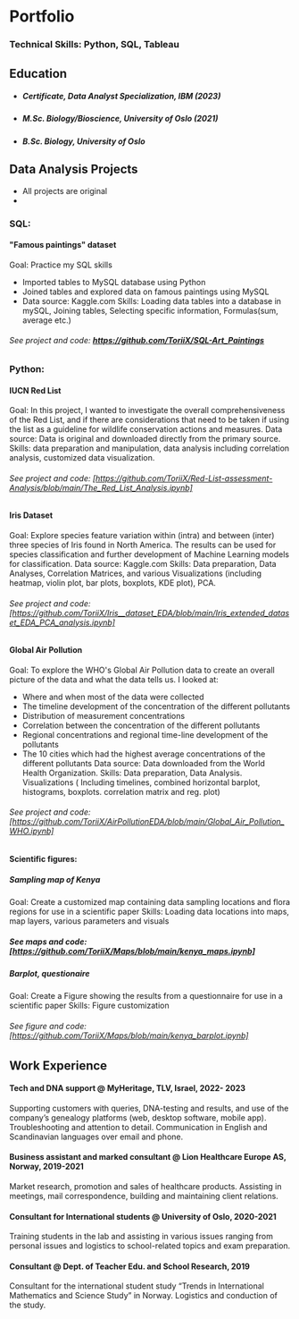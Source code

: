 # Portfolio 

### Technical Skills: Python, SQL, Tableau

## Education
- ##### Certificate, Data Analyst Specialization, IBM (2023)
- ##### M.Sc. Biology/Bioscience, University of Oslo (2021)
- ##### B.Sc. Biology, University of Oslo 
 


## Data Analysis Projects
- All projects are original
- 
### SQL:
#### "Famous paintings" dataset 
Goal: Practice my SQL skills
- Imported tables to MySQL database using Python
- Joined tables and explored data on famous paintings using MySQL
- Data source: Kaggle.com
Skills: Loading data tables into a database in mySQL, Joining tables, Selecting specific information, Formulas(sum, average etc.)
###### See project and code: **https://github.com/ToriiX/SQL-Art_Paintings**

### Python:
#### IUCN Red List  
Goal: In this project, I wanted to investigate the overall comprehensiveness of the Red List, and if there are considerations that need to be taken if using the list as a guideline for wildlife conservation actions and measures.
Data source: Data is original and downloaded directly from the primary source.
Skills: data preparation and manipulation, data analysis including correlation analysis, customized data visualization.
###### See project and code: [https://github.com/ToriiX/Red-List-assessment-Analysis/blob/main/The_Red_List_Analysis.ipynb]


#### Iris Dataset
Goal: Explore species feature variation within (intra) and between (inter) three species of Iris found in North America. The results can be used for species classification and further development of Machine Learning models for classification.
Data source: Kaggle.com
Skills: Data preparation, Data Analyses, Correlation Matrices, and various Visualizations (including heatmap, violin plot, bar plots, boxplots, KDE plot), PCA.
###### See project and code: [https://github.com/ToriiX/Iris__dataset_EDA/blob/main/Iris_extended_dataset_EDA_PCA_analysis.ipynb]

#### Global Air Pollution
Goal: To explore the WHO's Global Air Pollution data to create an overall picture of the data and what the data tells us. 
I looked at:
- Where and when most of the data were collected
- The timeline development of the concentration of the different pollutants
- Distribution of measurement concentrations
- Correlation between the concentration of the different pollutants
- Regional concentrations and regional time-line development of the pollutants
- The 10 cities which had the highest average concentrations of the different pollutants
Data source: Data downloaded from the World Health Organization.
Skills: Data preparation, Data Analysis. Visualizations ( Including timelines, combined horizontal barplot, histograms, boxplots. correlation matrix and reg. plot)  
###### See project and code: [https://github.com/ToriiX/AirPollutionEDA/blob/main/Global_Air_Pollution_WHO.ipynb]

#### Scientific figures:
##### Sampling map of Kenya
Goal: Create a customized map containing data sampling locations and flora regions for use in a scientific paper
Skills: Loading data locations into maps, map layers, various parameters and visuals 
##### See maps and code: [https://github.com/ToriiX/Maps/blob/main/kenya_maps.ipynb]

##### Barplot, questionaire 
Goal: Create a Figure showing the results from a questionnaire for use in a scientific paper
Skills: Figure customization
###### See figure and code: [https://github.com/ToriiX/Maps/blob/main/kenya_barplot.ipynb]


## Work Experience

#### Tech and DNA support @ MyHeritage, TLV, Israel, 2022- 2023                                                                                                    
Supporting customers with queries, DNA-testing and results, and use of the company’s genealogy platforms (web, desktop software, mobile app). 
Troubleshooting and attention to detail. Communication in English and Scandinavian languages over email and phone.  

#### Business assistant and marked consultant @ Lion Healthcare Europe AS, Norway, 2019-2021                                                                      
Market research, promotion and sales of healthcare products. 
Assisting in meetings, mail correspondence, building and maintaining client relations. 

#### Consultant for International students @ University of Oslo, 2020-2021                                                                                
Training students in the lab and assisting in various issues ranging from personal issues and logistics to school-related topics and exam preparation. 
 
#### Consultant @ Dept. of Teacher Edu. and School Research, 2019
Consultant for the international student study “Trends in International Mathematics and Science Study” in Norway. Logistics and conduction of the study. 



